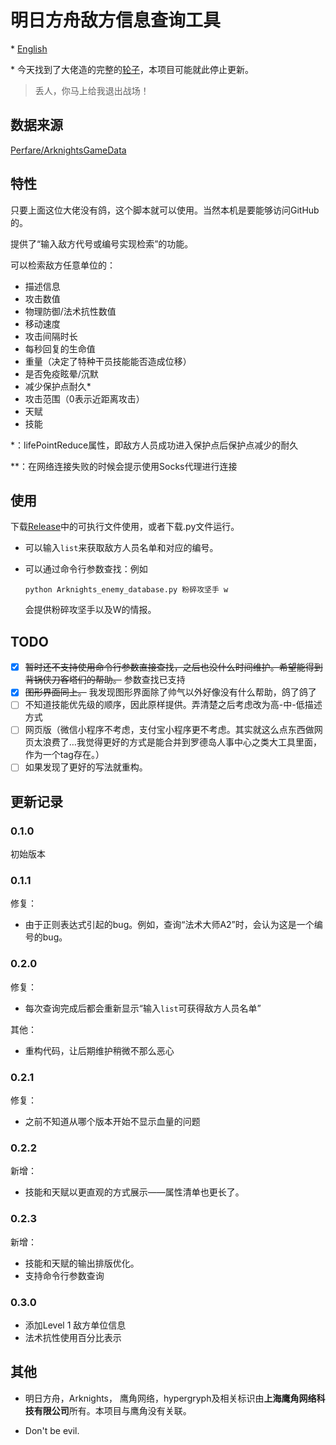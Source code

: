 # 明日方舟敌方信息查询工具

\* [English](https://github.com/Mark9804/arknights-enemydata-search/blob/master/README_en.md)

\* 今天找到了大佬造的完整的[轮子](https://somedata.top/Arknights/enemydata)，本项目可能就此停止更新。 
> 丢人，你马上给我退出战场！

## 数据来源

[Perfare/ArknightsGameData](https://github.com/Perfare/ArknightsGameData)

## 特性

只要上面这位大佬没有鸽，这个脚本就可以使用。当然本机是要能够访问GitHub的。

提供了“输入敌方代号或编号实现检索”的功能。

可以检索敌方任意单位的：

* 描述信息
* 攻击数值
* 物理防御/法术抗性数值
* 移动速度
* 攻击间隔时长
* 每秒回复的生命值
* 重量（决定了特种干员技能能否造成位移）
* 是否免疫眩晕/沉默
* 减少保护点耐久\*
* 攻击范围（0表示近距离攻击）
* 天赋
* 技能

\*：lifePointReduce属性，即敌方人员成功进入保护点后保护点减少的耐久

\*\*：在网络连接失败的时候会提示使用Socks代理进行连接

## 使用

下载[Release](https://github.com/Mark9804/arknights-enemydata-search/releases)中的可执行文件使用，或者下载.py文件运行。

* 可以输入```list```来获取敌方人员名单和对应的编号。

* 可以通过命令行参数查找：例如

  ```python Arknights_enemy_database.py 粉碎攻坚手 w```

  会提供粉碎攻坚手以及W的情报。

## TODO

- [x] ~~暂时还不支持使用命令行参数直接查找，之后也没什么时间维护。希望能得到背锅侠刀客塔们的帮助。~~ 参数查找已支持
- [x] ~~图形界面同上。~~ 我发现图形界面除了帅气以外好像没有什么帮助，鸽了鸽了
- [ ] 不知道技能优先级的顺序，因此原样提供。弄清楚之后考虑改为高-中-低描述方式
- [ ] 网页版（微信小程序不考虑，支付宝小程序更不考虑。其实就这么点东西做网页太浪费了…我觉得更好的方式是能合并到罗德岛人事中心之类大工具里面，作为一个tag存在。）
- [ ] 如果发现了更好的写法就重构。

## 更新记录

### 0.1.0

初始版本

### 0.1.1

修复：
* 由于正则表达式引起的bug。例如，查询“法术大师A2”时，会认为这是一个编号的bug。

### 0.2.0

修复：

* 每次查询完成后都会重新显示“输入```list```可获得敌方人员名单”

其他：

* 重构代码，让后期维护稍微不那么恶心

### 0.2.1

修复：

* 之前不知道从哪个版本开始不显示血量的问题

### 0.2.2

新增：

* 技能和天赋以更直观的方式展示——属性清单也更长了。

### 0.2.3

新增：

* 技能和天赋的输出排版优化。
* 支持命令行参数查询

### 0.3.0

* 添加Level 1 敌方单位信息
* 法术抗性使用百分比表示

## 其他

* 明日方舟，Arknights， 鹰角网络，hypergryph及相关标识由**上海鹰角网络科技有限公司**所有。本项目与鹰角没有关联。

* Don't be evil.
